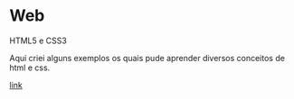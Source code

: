 # Web
 HTML5 e CSS3 

Aqui criei alguns exemplos os quais pude aprender diversos conceitos de html e css.

<a href ="https://denilsonapmorais.github.io/Web/desafio10/android.html">link </a>